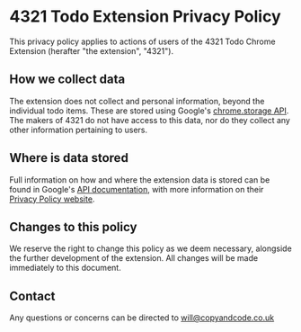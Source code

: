 # 4321 Todo Extension Privacy Policy

This privacy policy applies to actions of users of the 4321 Todo Chrome Extension (herafter "the extension", "4321").

## How we collect data

The extension does not collect and personal information, beyond the individual todo items. These are stored using Google's [chrome.storage API](https://developer.chrome.com/docs/extensions/reference/storage/). The makers of 4321 do not have access to this data, nor do they collect any other information pertaining to users.

## Where is data stored

Full information on how and where the extension data is stored can be found in Google's [API documentation](https://developer.chrome.com/docs/extensions/reference/storage/), with more information on their [Privacy Policy website](https://policies.google.com/privacy?hl=en-US).

## Changes to this policy

We reserve the right to change this policy as we deem necessary, alongside the further development of the extension. All changes will be made immediately to this document.

## Contact

Any questions or concerns can be directed to [will@copyandcode.co.uk](mailto:will@copyandcode.co.uk)